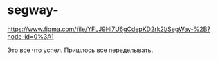 # segway-

https://www.figma.com/file/YFLJ9Hi7U6gCdepKD2rk2l/SegWay-%2B?node-id=0%3A1

Это все что успел. Пришлось все переделывать.